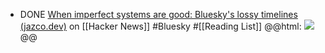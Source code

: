 - DONE [When imperfect systems are good: Bluesky's lossy timelines (jazco.dev)](https://news.ycombinator.com/item?id=43105028) on [[Hacker News]] #Bluesky #[[Reading List]]
  @@html: <img src="https://jazco.dev/public/images/2025-02-19/fanout_diagram.png" class="article-cover" />@@